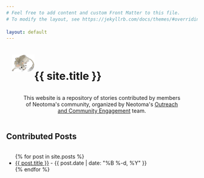 ```yaml
---
# Feel free to add content and custom Front Matter to this file.
# To modify the layout, see https://jekyllrb.com/docs/themes/#overriding-theme-defaults

layout: default
---
```


<style>
body {
  margin-left: 10%;
  margin-right: 10%;
}
  
</style>

<div style="display:grid;grid-template-rows: 1fr 1fr; margin: 3%; margin-bottom: 0%;">
<div style="position: relative; border: 1px solid var(--neotoma-brown-450); background: linear-gradient(135deg, var(--neotoma-gray-150) 0%, var(--neotoma-brown-0) 100%); width: 136%; padding-top: 20px; display:grid; grid-template-columns: 1fr 10fr;">
  <img style="width:100px;padding-bottom:15px;" src="https://raw.githubusercontent.com/NeotomaCommunity/NeotomaCommunity.github.io/278cda48e3d7f51e90188bc0fa89fb4fa73f43b2/images/packrat-logo.svg"/>
<h1>{{ site.title }}</h1>
</div>
<div style="text-align: center; margin-left: 5%; margin-right: 5%;">
<p> This website is a repository of stories contributed by members of Neotoma's community, organized by Neotoma's <a href="https://www.neotomadb.org/outreach" target="_blank"> Outreach and Community Engagement</a> team.</p>
</div>
</div>

<div style="display: grid; grid-template-rows: 1fr 10fr;">
  <h2 style="margin-top: 0px; padding-top: 0px;">Contributed Posts</h2>
<ul>
{% for post in site.posts %}
  <li>
    <a href="{{ post.url | relative_url }}">{{ post.title }}</a>
    <span> - {{ post.date | date: "%B %-d, %Y" }}</span>
  </li>
{% endfor %}
</ul>
</div>
